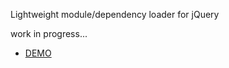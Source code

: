Lightweight module/dependency loader for jQuery

work in progress...

* [DEMO](http://itechnology.github.com/moduleLoader/)